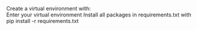 Create a virtual environment with:  
Enter your virtual environment
Install all packages in requirements.txt with pip install -r requirements.txt